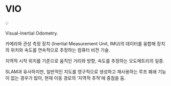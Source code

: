 # VIO

<aside>
💡

Visual-Inertial Odometry.

카메라와 관성 측정 장치 (Inertial Measurement Unit, IMU)의 데이터를 융합해 장치의 위치와 속도를 연속적으로 추정하는 컴퓨터 비전 기술.

지역적 시작 위치를 기준으로 움직인 거리와 방향, 속도를 추정하는 오도메트리의 일종.

SLAM과 유사하지만, 일반적인 지도를 영구적으로 생성하고 재사용하는 루프 폐쇄 기능이 없는 경우가 많아, 현재 이동 경로의 ‘지역적 추적’에 중점을 둠.

</aside>